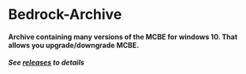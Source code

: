 # Bedrock-Archive
#### Archive containing many versions of the MCBE for windows 10. That allows you upgrade/downgrade MCBE.
___See [releases](https://github.com/Frago9876543210/Bedrock-Archive/releases) to details___
